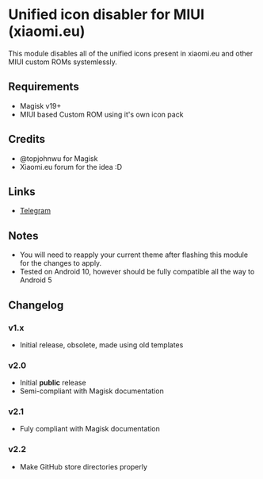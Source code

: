 Unified icon disabler for MIUI (xiaomi.eu)
==========================================
This module disables all of the unified icons present in xiaomi.eu and other MIUI custom ROMs systemlessly.

Requirements
------------
* Magisk v19+
* MIUI based Custom ROM using it's own icon pack

Credits
-------
* @topjohnwu for Magisk
* Xiaomi.eu forum for the idea :D

Links
-----
* [Telegram](https://www.t.me/Sap1k)

Notes
-----
* You will need to reapply your current theme after flashing this module for the changes to apply.
* Tested on Android 10, however should be fully compatible all the way to Android 5 

Changelog
---------
### v1.x
- Initial release, obsolete, made using old templates

### v2.0
- Initial **public** release
- Semi-compliant with Magisk documentation

### v2.1
- Fuly compliant with Magisk documentation

### v2.2
- Make GitHub store directories properly
